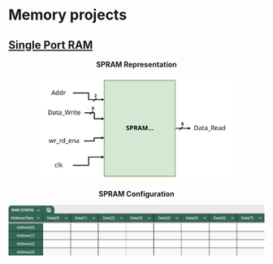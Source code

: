 # Memory projects

## [Single Port RAM](SinglePortRAM) 

<p align="center">
    <b>  
        SPRAM Representation  
    </b>
</p>
<p align="Center">
    <a href="Memory/SinglePortRAM/readme.md">
        <kbd>
            <img src="SinglePortRAM/SinglePortRAM_Img/SPRAM_Block.svg" alt="Block Dia" width="380" />
        </kbd>
    </a>
</p>
<p align="center">
    <b>  
        SPRAM Configuration  
    </b>
</p>
<p align="Center">
    <a href="Memory/SinglePortRAM/readme.md">
        <kbd>
            <img src="SinglePortRAM/SinglePortRAM_Img/SPRAM_CONFIG.png" alt="Representation" width="580" />
        </kbd>
    </a>
</p>
